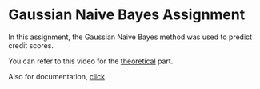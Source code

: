 
# Gaussian Naive Bayes Assignment 

In this assignment, the Gaussian Naive Bayes method was used to predict credit scores.

You can refer to this video for the [theoretical](https://www.youtube.com/watch?v=H3EjCKtlVog&t=48s) part.


Also for documentation, [click](https://scikit-learn.org/stable/modules/naive_bayes.html).